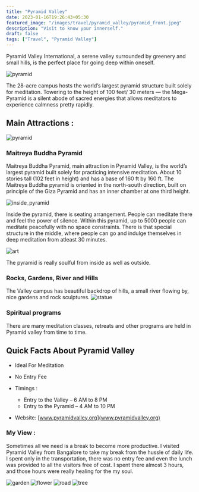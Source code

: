 ```yaml
---
title: "Pyramid Valley"
date: 2023-01-16T19:26:43+05:30
featured_image: "/images/travel/pyramid_valley/pyramid_front.jpeg"
description: "Visit to know your innerself."
draft: false
tags: ["Travel", "Pyramid Valley"]
---
```


Pyramid Valley International, a serene valley surrounded by greenery and small hills, is the perfect place for going deep within oneself.

![pyramid](/images/travel/pyramid_valley/pyramid.jpeg)

The 28-acre campus hosts the world’s largest pyramid structure built solely for meditation. Towering to the height of 100 feet/ 30 meters — the Mega-Pyramid is a silent abode of sacred energies that allows meditators to experience calmness pretty rapidly.


## Main Attractions :

![pyramid](/images/travel/pyramid_valley/infront_pyramid.jpeg)

### Maitreya Buddha Pyramid

Maitreya Buddha Pyramid, main attraction in Pyramid Valley, is the world’s largest pyramid built solely for practicing intensive meditation. About 10 stories tall (102 feet in height) and has a base of 160 ft by 160 ft. The Maitreya Buddha pyramid is oriented in the north-south direction, built on principle of the Giza Pyramid and has an inner chamber at one third height.

![inside_pyramid](/images/travel/pyramid_valley/inside.jpeg)

Inside the pyramid, there is seating arrangement. People can meditate there and feel the power of silence. Within this pyramid, up to 5000 people can meditate peacefully with no space constraints. There is that special structure in the middle, where people can go and indulge themselves in deep meditation from atleast 30 minutes.

![art](/images/travel/pyramid_valley/art.jpeg)

The pyramid is really soulful from inside as well as outside.

### Rocks, Gardens, River and Hills

The Valley campus has beautiful backdrop of hills, a small river flowing by, nice gardens and rock sculptures.
![statue](/images/travel/pyramid_valley/statue.jpeg)

### Spiritual programs

There are many meditation classes, retreats and other programs are held in Pyramid valley from time to time.


## Quick Facts About Pyramid Valley

- Ideal For Meditation
- No Entry Fee
- Timings :
    - Entry to the Valley – 6 AM to 8 PM
    - Entry to the Pyramid – 4 AM to 10 PM

- Website: [www.pyramidvalley.org](www.pyramidvalley.org)


### My View :

Sometimes all we need is a break to become more productive. I visited Pyramid Valley from Bangalore to take my break from the hussle of daily life. I spent only in the transportation, there was no entry fee and even the lunch was provided to all the visitors free of cost. I spent there almost 3 hours, and those hours were really healing for the my soul.

![garden](/images/travel/pyramid_valley/garden.jpeg)
![flower](/images/travel/pyramid_valley/flower.jpeg)
![road](/images/travel/pyramid_valley/road.jpeg)
![tree](/images/travel/pyramid_valley/tree.jpeg)
